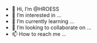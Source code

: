 - 👋 Hi, I’m @HROESS
- 👀 I’m interested in ...
- 🌱 I’m currently learning ...
- 💞️ I’m looking to collaborate on ...
- 📫 How to reach me ...

<!---
HROESS/HROESS is a ✨ special ✨ repository because its `README.md` (this file) appears on your GitHub profile.
You can click the Preview link to take a look at your changes.
--->
